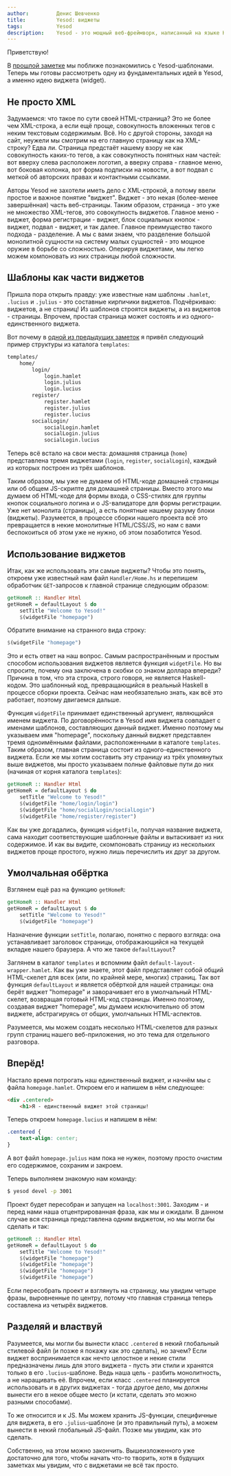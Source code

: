 ```yaml
---
author:         Денис Шевченко
title:          Yesod: виджеты
tags:           Yesod
description:    Yesod - это мощный веб-фреймворк, написанный на языке Haskell. Сегодня поговорим о важной концепции Yesod - о виджете.
---
```


Приветствую!

В [прошлой заметке](http://blog.dshevchenko.biz/2014/12/23/yesod-templates.html) мы поближе познакомились с Yesod-шаблонами. Теперь мы готовы рассмотреть одну из фундаментальных идей в Yesod, а именно идею виджета (widget).

## Не просто XML

Задумаемся: что такое по сути своей HTML-страница? Это не более чем XML-строка, а если ещё проще, совокупность вложенных тегов с неким текстовым содержимым. Всё. Но с другой стороны, заходя на сайт, неужели мы смотрим на его главную страницу как на XML-строку? Едва ли. Страница предстаёт нашему взору не как совокупность каких-то тегов, а как совокупность понятных нам частей: вот вверху слева расположен логотип, а вверху справа - главное меню, вот боковая колонка, вот форма подписки на новости, а вот подвал с меткой об авторских правах и контактными ссылками.

Авторы Yesod не захотели иметь дело с XML-строкой, а потому ввели простое и важное понятие "виджет". Виджет - это некая (более-менее завершённая) часть веб-страницы. Таким образом, страница - это уже не множество XML-тегов, это совокупность виджетов. Главное меню - виджет, форма регистрации - виджет, блок социальных кнопок - виджет, подвал - виджет, и так далее. Главное преимущество такого подхода - разделение. А мы с вами знаем, что разделение большой монолитной сущности на систему малых сущностей - это мощное оружие в борьбе со сложностью. Оперируя виджетами, мы легко можем компоновать из них страницы любой сложности.

## Шаблоны как части виджетов

Пришла пора открыть правду: уже известные нам шаблоны `.hamlet`, `.lucius` и `.julius` - это составные кирпичики виджетов. Подчёркиваю: виджетов, а не страниц! Из шаблонов строятся виджеты, а из виджетов - страницы. Впрочем, простая страница может состоять и из одного-единственного виджета.

Вот почему в [одной из предыдущих заметок](http://blog.dshevchenko.biz/2014/12/21/yesod-structure-templates.html) я привёл следующий пример структуры из каталога `templates`:

```bash
templates/
    home/
        login/
            login.hamlet
            login.julius
            login.lucius
        register/
            register.hamlet
            register.julius
            register.lucius
        socialLogin/
            socialLogin.hamlet
            socialLogin.julius
            socialLogin.lucius
```

Теперь всё встало на свои места: домашняя страница (`home`) представлена тремя виджетами (`login`, `register`, `socialLogin`), каждый из которых построен из трёх шаблонов.

Таким образом, мы уже не думаем об HTML-коде домашней страницы или об общем JS-скрипте для домашней страницы. Вместо этого мы думаем об HTML-коде для формы входа, о CSS-стилях для группы кнопок социального логина и о JS-валидаторе для формы регистрации. Уже нет монолита (страницы), а есть понятные нашему разуму блоки (виджеты). Разумеется, в процессе сборки нашего проекта всё это превращается в некие монолитные HTML/CSS/JS, но нам с вами беспокоиться об этом уже не нужно, об этом позаботится Yesod.

## Использование виджетов

Итак, как же использовать эти самые виджеты? Чтобы это понять, откроем уже известный нам файл `Handler/Home.hs` и перепишем обработчик `GET`-запросов к главной странице следующим образом:

```haskell
getHomeR :: Handler Html
getHomeR = defaultLayout $ do
    setTitle "Welcome to Yesod!"
    $(widgetFile "homepage")
```

Обратите внимание на странного вида строку:

```haskell
$(widgetFile "homepage")
```

Это и есть ответ на наш вопрос. Самым распространённым и простым способом использования виджетов является функция `widgetFile`. Но вы спросите, почему она заключена в скобки со знаком доллара впереди? Причина в том, что эта строка, строго говоря, не является Haskell-кодом. Это шаблонный код, превращающийся в реальный Haskell в процессе сборки проекта. Сейчас нам необязательно знать, как всё это работает, поэтому двигаемся дальше. 

Функция `widgetFile` принимает единственный аргумент, являющийся именем виджета. По договорённости в Yesod имя виджета совпадает с именами шаблонов, составляющих данный виджет. Именно поэтому мы указываем имя "homepage", поскольку данный виджет представлен тремя одноимёнными файлами, расположенными в каталоге `templates`. Таким образом, главная страница состоит из одного-единственного виджета. Если же мы хотим составить эту страницу из трёх упомянутых выше виджетов, мы просто указываем полные файловые пути до них (начиная от корня каталога `templates`):

```haskell
getHomeR :: Handler Html
getHomeR = defaultLayout $ do
    setTitle "Welcome to Yesod!"
    $(widgetFile "home/login/login")
    $(widgetFile "home/socialLogin/socialLogin")
    $(widgetFile "home/register/register")
```

Как вы уже догадались, функция `widgetFile`, получая название виджета, сама находит соответствующие шаблонные файлы и вытаскивает из них содержимое. И как вы видите, скомпоновать страницу из нескольких виджетов проще простого, нужно лишь перечислить их друг за другом. 

## Умолчальная обёртка

Взглянем ещё раз на функцию `getHomeR`:

```haskell
getHomeR :: Handler Html
getHomeR = defaultLayout $ do
    setTitle "Welcome to Yesod!"
    $(widgetFile "homepage")
```

Назначение функции `setTitle`, полагаю, понятно с первого взгляда: она устанавливает заголовок страницы, отображающийся на текущей вкладке нашего браузера. А что же такое `defaultLayout`?

Заглянем в каталог `templates` и вспомним файл `default-layout-wrapper.hamlet`. Как вы уже знаете, этот файл представляет собой общий HTML-скелет для всех (или, по крайней мере, многих) страниц. Так вот функция `defaultLayout` и является обёрткой для нашей страницы: она берёт виджет "homepage" и заворачивает его в умолчальный HTML-скелет, возвращая готовый HTML-код страницы. Именно поэтому, создавая виджет "homepage", мы думаем исключительно об этом виджете, абстрагируясь от общих, умолчальных HTML-аспектов.

Разумеется, мы можем создать несколько HTML-скелетов для разных групп страниц нашего веб-приложения, но это тема для отдельного разговора.

## Вперёд!

Настало время потрогать наш единственный виджет, и начнём мы с файла `homepage.hamlet`. Откроем его и напишем в нём следующее:

```html
<div .centered>
    <h1>Я - единственный виджет этой страницы!
```

Теперь откроем `homepage.lucius` и напишем в нём:

```css
.centered {
    text-align: center;
}
```

А вот файл `homepage.julius` нам пока не нужен, поэтому просто очистим его содержимое, сохраним и закроем.

Теперь выполняем знакомую нам команду:

```bash
$ yesod devel -p 3001
```

Проект будет пересобран и запущен на `localhost:3001`. Заходим - и перед нами наша отцентрированная фраза, как мы и ожидали. В данном случае вся страница представлена одним виджетом, но мы могли бы сделать и так:

```haskell
getHomeR :: Handler Html
getHomeR = defaultLayout $ do
    setTitle "Welcome to Yesod!"
    $(widgetFile "homepage")
    $(widgetFile "homepage")
    $(widgetFile "homepage")
    $(widgetFile "homepage")
```

Если пересобрать проект и взглянуть на страницу, мы увидим четыре фразы, выровненные по центру, потому что главная страница теперь составлена из четырёх виджетов.

## Разделяй и властвуй

Разумеется, мы могли бы вынести класс `.centered` в некий глобальный стилевой файл (и позже я покажу как это сделать), но зачем? Если виджет воспринимается как нечто целостное и некие стили предназначены лишь для этого виджета - пусть эти стили и хранятся только в его `.lucius`-шаблоне. Ведь наша цель - разбить монолитность, а не наращивать её. Впрочем, если класс `.centered` планируется использовать и в других виджетах - тогда другое дело, мы должны вынести его в некое общее место (и кстати, сделать это можно разными способами).

То же относится и к JS. Мы можем хранить JS-функции, специфичные для виджета, в его `.julius`-шаблоне (и это правильный путь), а можем вынести в некий глобальный JS-файл. Позже мы увидим, как это сделать.

Собственно, на этом можно закончить. Вышеизложенного уже достаточно для того, чтобы начать что-то творить, хотя в будущих заметках мы увидим, что с виджетами не всё так просто.

